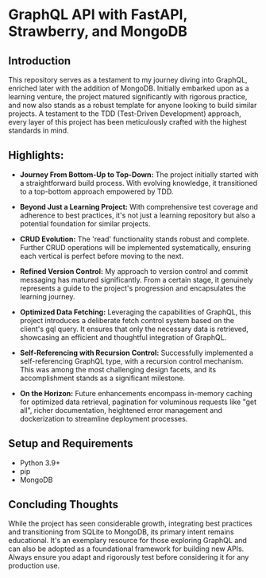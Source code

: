 # GraphQL API with FastAPI, Strawberry, and MongoDB
## Introduction
This repository serves as a testament to my journey diving into GraphQL, enriched later with the addition of MongoDB. Initially embarked upon as a learning venture, the project matured significantly with rigorous practice, and now also stands as a robust template for anyone looking to build similar projects. A testament to the TDD (Test-Driven Development) approach, every layer of this project has been meticulously crafted with the highest standards in mind.

## Highlights:
- **Journey From Bottom-Up to Top-Down:** The project initially started with a straightforward build process. With evolving knowledge, it transitioned to a top-bottom approach empowered by TDD.

- **Beyond Just a Learning Project:** With comprehensive test coverage and adherence to best practices, it's not just a learning repository but also a potential foundation for similar projects.

- **CRUD Evolution:** The 'read' functionality stands robust and complete. Further CRUD operations will be implemented systematically, ensuring each vertical is perfect before moving to the next.

- **Refined Version Control:** My approach to version control and commit messaging has matured significantly. From a certain stage, it genuinely represents a guide to the project's progression and encapsulates the learning journey.

- **Optimized Data Fetching:** Leveraging the capabilities of GraphQL, this project introduces a deliberate fetch control system based on the client's gql query. It ensures that only the necessary data is retrieved, showcasing an efficient and thoughtful integration of GraphQL.

- **Self-Referencing with Recursion Control:** Successfully implemented a self-referencing GraphQL type, with a recursion control mechanism. This was among the most challenging design facets, and its accomplishment stands as a significant milestone.

- **On the Horizon:** Future enhancements encompass in-memory caching for optimized data retrieval, pagination for voluminous requests like "get all", richer documentation, heightened error management and dockerization to streamline deployment processes.

## Setup and Requirements
- Python 3.9+
- pip
- MongoDB

## Concluding Thoughts
While the project has seen considerable growth, integrating best practices and transitioning from SQLite to MongoDB, its primary intent remains educational. It's an exemplary resource for those exploring GraphQL and can also be adopted as a foundational framework for building new APIs. Always ensure you adapt and rigorously test before considering it for any production use.
